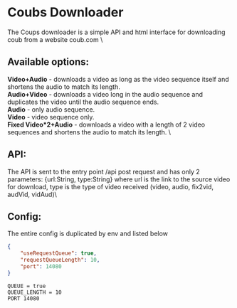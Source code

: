 # Coubs Downloader
The Coups downloader is a simple API and html interface for downloading coub from a website coub.com \

## Available options: 
**Video+Audio** - downloads a video as long as the video sequence itself and shortens the audio to match its length. \
**Audio+Video** - downloads a video long in the audio sequence and duplicates the video until the audio sequence ends. \
**Audio** - only audio sequence. \
**Video** - video sequence only. \
**Fixed Video*2+Audio** - downloads a video with a length of 2 video sequences and shortens the audio to match its length. \

## API:
The API is sent to the entry point /api post request and has only 2 parameters: {url:String, type:String} where url is the link to the source video for download, type is the type of video received (video, audio, fix2vid, audVid, vidAud)\

## Config:
The entire config is duplicated by env and listed below
```json
{
    "useRequestQueue": true,
    "requestQueueLength": 10,
    "port": 14080
}
```
```env
QUEUE = true
QUEUE_LENGTH = 10
PORT 14080
```